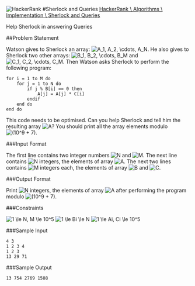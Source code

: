 ![HackerRank]
#Sherlock and Queries
[HackerRank \ Algorithms \ Implementation \ Sherlock and Queries](https://www.hackerrank.com/challenges/sherlock-and-queries)

Help Sherlock in answering Queries

##Problem Statement

Watson gives to Sherlock an array: ![$A_1, A_2, \cdots, A_N$]. He also gives to Sherlock two other arrays: ![$B_1, B_2, \cdots, B_M$] and ![$C_1, C_2, \cdots, C_M$].
Then Watson asks Sherlock to perform the following program:

    for i = 1 to M do
        for j = 1 to N do
            if j % B[i] == 0 then
                A[j] = A[j] * C[i]
            endif
        end do
    end do

This code needs to be optimised. Can you help Sherlock and tell him the resulting array ![$A$]? You should print all the array elements modulo ![$(10^9 + 7)$].

###Input Format

The first line contains two integer numbers ![$N$] and ![$M$]. The next line contains ![$N$] integers, the elements of array ![$A$]. The next two lines contains ![$M$] integers each, the elements of array ![$B$] and ![$C$].

###Output Format

Print ![$N$] integers, the elements of array ![$A$] after performing the program modulo ![$(10^9 + 7)$].

###Constraints

![$1 \le N, M \le 10^5$]
![$1 \le Bi \le N$]
![$1 \le Ai, Ci \le 10^5$]

###Sample Input


	4 3
	1 2 3 4
	1 2 3
	13 29 71

###Sample Output


	13 754 2769 1508

[HackerRank]:https://www.hackerrank.com/assets/brand/typemark_60x200.png
[$A$]:../assets/53d147e7f3fe6e47ee05b88b166bd3f6.png
[$N$]:../assets/f9c4988898e7f532b9f826a75014ed3c.png
[$M$]:../assets/fb97d38bcc19230b0acd442e17db879c.png
[$B_1, B_2, \cdots, B_M$]:../assets/931a66e3d5b402ced398785c46df78e4.png
[$C$]:../assets/9b325b9e31e85137d1de765f43c0f8bc.png
[$C_1, C_2, \cdots, C_M$]:../assets/8a695951a4f2c018cdea907c2aef0ee3.png
[$B$]:../assets/61e84f854bc6258d4108d08d4c4a0852.png
[$1 \le N, M \le 10^5$]:../assets/404294123ec13c62c8a0b390d4e8f6ee.png
[$1 \le Ai, Ci \le 10^5$]:../assets/d133006232caf463e513a0ef1f36103c.png
[$1 \le Bi \le N$]:../assets/ef9ba375db3112e1c88aa798dd3522c4.png
[$A_1, A_2, \cdots, A_N$]:../assets/c3f4413a12dd68a3f0999d8c67f58f0e.png
[$(10^9 + 7)$]:../assets/c4e61dbf8b36a31aa53c4e418152f3d2.png